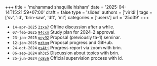 +++
title = 'muhammad shaquille hisham'
date = '2025-04-14T15:21:59+07:00'
draft = false
type = 'slides'
authors = ['viridi']
tags = ['sv', 'id', 'brin-saw', 'dft', 'ml']
categories = ['users']
url = '25d39'
+++

+ `14-apr-2025` [`2zxa7`](https://osf.io/2zxa7) Offline discussion after a while.
+ `07-feb-2025` [`94cxm`](https://osf.io/94cxm) Study plan for 2024-2 approval.
+ `23-jan-2025` [`gey92`](https://osf.io/gey92) Proposal (previously ta-1) seminar.
+ `12-jan-2025` [`mzkqg`](https://osf.io/mzkqg) Proposal progress and GitHub.
+ `24-oct-2024` [`gs4tj`](https://osf.io/gs4tj) Progress report via zoom with brin.
+ `06-sep-2024` [`ah3z5`](https://osf.io/ah3z5) Discussion about topics with brin.
+ `25-jun-2024` [`rq8y6`](https://osf.io/rq8y6) Official supervision process with id.
